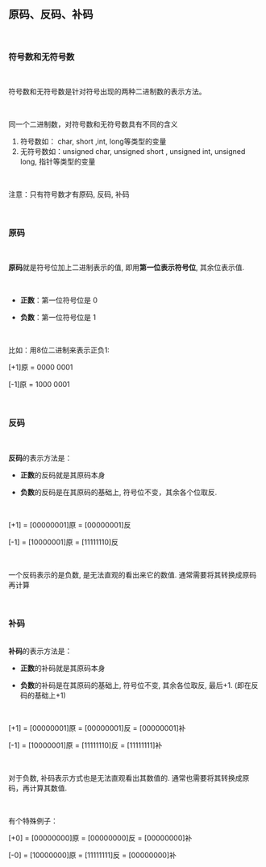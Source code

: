 

## 原码、反码、补码



<br/>



### 符号数和无符号数



<br/>



符号数和无符号数是针对符号出现的两种二进制数的表示方法。

<br/>

同一个二进制数，对符号数和无符号数具有不同的含义

1. 符号数如：    char, short ,int, long等类型的变量
2. 无符号数如：unsigned char, unsigned short , unsigned int, unsigned long, 指针等类型的变量

<br/>

注意：只有符号数才有原码, 反码, 补码



<br/>



### 原码

<br/>

**原码**就是符号位加上二进制表示的值, 即用**第一位表示符号位**, 其余位表示值. 

<br/>

- **正数**：第一位符号位是 0

- **负数**：第一位符号位是 1

<br/>

比如：用8位二进制来表示正负1:

 [+1]原 = 0000 0001

 [-1]原 = 1000 0001



<br/>



### 反码

<br/>

**反码**的表示方法是：

- **正数**的反码就是其原码本身

- **负数**的反码是在其原码的基础上, 符号位不变，其余各个位取反.

<br/>

 [+1] = [00000001]原 = [00000001]反

 [-1] = [10000001]原 = [11111110]反

<br/>

 一个反码表示的是负数,  是无法直观的看出来它的数值. 通常需要将其转换成原码再计算



<br/>



### 补码

<br/>**补码**的表示方法是：

- **正数**的补码就是其原码本身

- **负数**的补码是在其原码的基础上, 符号位不变, 其余各位取反, 最后+1. (即在反码的基础上+1)

<br/>

 [+1] = [00000001]原 = [00000001]反 = [00000001]补

 [-1] = [10000001]原 = [11111110]反 = [11111111]补

<br/>

 对于负数, 补码表示方式也是无法直观看出其数值的. 通常也需要将其转换成原码，再计算其数值.   



<br/>



有个特殊例子：

[+0] = [00000000]原 = [00000000]反 = [00000000]补

[-0] = [10000000]原 = [11111111]反 = [00000000]补



<br/>









